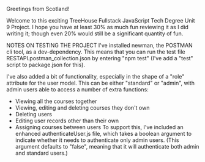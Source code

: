 Greetings from Scotland!

Welcome to this exciting TreeHouse Fullstack JavaScript Tech Degree Unit 9 Project. I hope
you have at least 30% as much fun reviewing it as I did writing it; though even 20% would
still be a significant quantity of fun.

NOTES ON TESTING THE PROJECT
I've installed newman, the POSTMAN cli tool, as a dev-dependency. This means that you can
run the test file RESTAPI.postman_collection.json by entering "npm test" (I've add a "test"
script to package.json for this).

I've also added a bit of functionality, especially in the shape of a "role" attribute for the
user model. This can be either "standard" or "admin", with admin users able to access a
number of extra functions:
 - Viewing all the courses together
 - Viewing, editing and deleting courses they don't own
 - Deleting users
 - Editing user records other than their own
 - Assigning courses between users
 To support this, I've included an enhanced authenticateUser.js file, which takes a boolean
 argument to indicate whether it needs to authenticate only admin users. (This argument 
 defaults to "false", meaning that it will authenticate both admin and standard users.)
